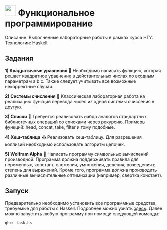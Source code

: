 <h1>
  <img src="https://i.imgur.com/tuFExZl.png" width="35" />
  Функциональное программирование
</h1>

Описание: Выполненные лабораторные работы в рамках курса НГУ.
Технологии: Haskell.

## Задания
**1) Квадратичные уравнения** 🧮
Необходимо написать функцию, которая решает квадратное уравнение в действительных числах по входным параметрам a b c. Также следует учитывать все возможные некорректные случаи.

**2) Системы счисления** 🔢
Классическая лабораторная работа на реализацию функций перевода чисел из одной системы счисления в другую.

**3) Списки** 📑
Требуется реализовать набор аналогов стандартных библиотечных операций со списками через рекурсию. Примеры функций: head, concat, take, filter и тому подобные.

**4) Хеш-таблица** 📤
Реализовать хеш-таблицу. Для разрешения коллизий необходимо использовать алгоритм цепочек.

**5) Wolfram Alpha** 📐
Написать программу символьных вычислений производной. Программа должна поддерживать правила для переменных, констант, сложения, умножения, деления, возведения в степень для выражений. Кроме того, программа должна производить различные вычислительные оптимизации (например, свертка констант).

## Запуск
Предварительно необходимо установить все программные средства, требуемые для работы с Haskell. Подробнее можно узнать [здесь](https://www.haskell.org/downloads/).
Далее можно запустить любую программу при помощи следующей команды:
```
ghci task.hs
```
